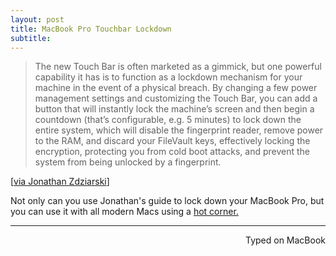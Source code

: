 ```yaml
---
layout: post
title: MacBook Pro Touchbar Lockdown
subtitle:
---
```


> The new Touch Bar is often marketed as a gimmick, but one powerful capability it has is to function as a lockdown mechanism for your machine in the event of a physical breach. By changing a few power management settings and customizing the Touch Bar, you can add a button that will instantly lock the machine’s screen and then begin a countdown (that’s configurable, e.g. 5 minutes) to lock down the entire system, which will disable the fingerprint reader, remove power to the RAM, and discard your FileVault keys, effectively locking the encryption, protecting you from cold boot attacks, and prevent the system from being unlocked by a fingerprint.

[[via Jonathan Zdziarski](https://www.zdziarski.com/blog/?p=6705)]

Not only can you use Jonathan's guide to lock down your MacBook Pro, but you can use it with all modern Macs using a [hot corner.](https://support.apple.com/kb/PH18796?locale=en_US&viewlocale=en_US)

---
<p align="right">Typed on MacBook</p>
